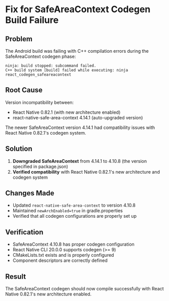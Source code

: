 # Fix for SafeAreaContext Codegen Build Failure

## Problem
The Android build was failing with C++ compilation errors during the SafeAreaContext codegen phase:
```
ninja: build stopped: subcommand failed.
C++ build system [build] failed while executing: ninja react_codegen_safeareacontext
```

## Root Cause
Version incompatibility between:
- React Native 0.82.1 (with new architecture enabled)
- react-native-safe-area-context 4.14.1 (auto-upgraded version)

The newer SafeAreaContext version 4.14.1 had compatibility issues with React Native 0.82.1's codegen system.

## Solution
1. **Downgraded SafeAreaContext** from 4.14.1 to 4.10.8 (the version specified in package.json)
2. **Verified compatibility** with React Native 0.82.1's new architecture and codegen system

## Changes Made
- Updated `react-native-safe-area-context` to version 4.10.8
- Maintained `newArchEnabled=true` in gradle.properties
- Verified that all codegen configurations are properly set up

## Verification
- SafeAreaContext 4.10.8 has proper codegen configuration
- React Native CLI 20.0.0 supports codegen (>= 9)
- CMakeLists.txt exists and is properly configured
- Component descriptors are correctly defined

## Result
The SafeAreaContext codegen should now compile successfully with React Native 0.82.1's new architecture enabled.